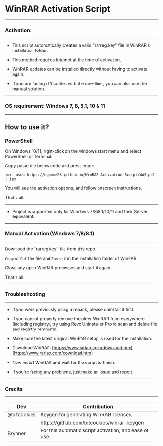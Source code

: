 # WinRAR Activation Script
_________________________________

###   Activation:
_________________________________

 - This script automatically creates a valid "rarreg.key" file in WinRAR's installation folder.
 
 - This method requires Internet at the time of activation.

 - WinRAR updates can be installed directly without having to activate again.

 - If you are facing difficulties with the one-liner, you can also use the manual solution.

_________________________________

###   OS requirement: Windows 7, 8, 8.1, 10 & 11
_________________________________

##   How to use it?

###   PowerShell

On Windows 10/11, right-click on the windows start menu and select PowerShell or Terminal.

Copy-paste the below code and press enter:

```
iwr -useb https://bgamez23.github.io/WinRAR-Activation-Script/WAS.ps1 | iex
```

You will see the activation options, and follow onscreen instructions.

That's all.

_________________________________

 - Project is supported only for Windows 7/8/8.1/10/11 and their Server equivalent.

_________________________________

###   Manual Activation (Windows 7/8/8.1)
_________________________________

Download the "rarreg.key" file from this repo.

`Copy` or `Cut` the file and `Paste` it in the installation folder of WinRAR.

Close any open WinRAR processes and start it again.

That's all.

_________________________________

###   Troubleshooting
_________________________________

   - If you were previously using a repack, please uninstall it first.
     
   - If you cannot properly remove the older WinRAR from everywhere (including registry), try using Revo Uninstaller Pro to scan and delete file and registry remnants.

   - Make sure the latest original WinRAR setup is used for the installation.
     
   - Download WinRAR: [https://www.rarlab.com/download.htm](https://www.rarlab.com/download.htm)

   - Now install WinRAR and wait for the script to finish.
   
   - If you're facing any problems, just make an issue and report.

_________________________________

###   Credits
_________________________________


| **Dev** | **Contribution** |
|---|---|
| @bitcookies | Keygen for generating WinRAR licenses. |
| | https://github.com/bitcookies/winrar-keygen |
| Brynner | For this automatic script activation, and ease of use. |
